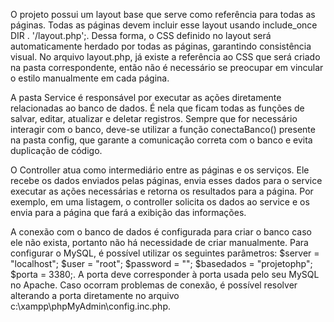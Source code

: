O projeto possui um layout base que serve como referência para todas as páginas. Todas as páginas devem incluir esse layout usando include_once DIR . '/layout.php';. Dessa forma, o CSS definido no layout será automaticamente herdado por todas as páginas, garantindo consistência visual. No arquivo layout.php, já existe a referência ao CSS que será criado na pasta correspondente, então não é necessário se preocupar em vincular o estilo manualmente em cada página.

A pasta Service é responsável por executar as ações diretamente relacionadas ao banco de dados. É nela que ficam todas as funções de salvar, editar, atualizar e deletar registros. Sempre que for necessário interagir com o banco, deve-se utilizar a função conectaBanco() presente na pasta config, que garante a comunicação correta com o banco e evita duplicação de código.

O Controller atua como intermediário entre as páginas e os serviços. Ele recebe os dados enviados pelas páginas, envia esses dados para o service executar as ações necessárias e retorna os resultados para a página. Por exemplo, em uma listagem, o controller solicita os dados ao service e os envia para a página que fará a exibição das informações.

A conexão com o banco de dados é configurada para criar o banco caso ele não exista, portanto não há necessidade de criar manualmente. Para configurar o MySQL, é possível utilizar os seguintes parâmetros: $server = "localhost"; $user = "root"; $password = ""; $basedados = "projetophp"; $porta = 3380;. A porta deve corresponder à porta usada pelo seu MySQL no Apache. Caso ocorram problemas de conexão, é possível resolver alterando a porta diretamente no arquivo c:\xampp\phpMyAdmin\config.inc.php.
